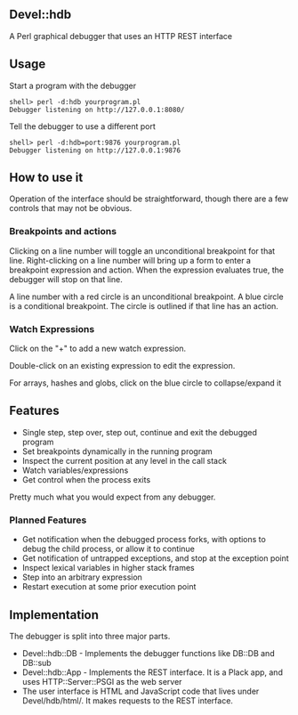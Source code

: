 ## Devel::hdb

A Perl graphical debugger that uses an HTTP REST interface

## Usage

Start a program with the debugger

    shell> perl -d:hdb yourprogram.pl
    Debugger listening on http://127.0.0.1:8080/

Tell the debugger to use a different port

    shell> perl -d:hdb=port:9876 yourprogram.pl
    Debugger listening on http://127.0.0.1:9876

## How to use it

Operation of the interface should be straightforward, though there are a few
controls that may not be obvious.

### Breakpoints and actions

Clicking on a line number will toggle an unconditional breakpoint for that line.
Right-clicking on a line number will bring up a form to enter a breakpoint
expression and action.  When the expression evaluates true, the debugger will
stop on that line.

A line number with a red circle is an unconditional breakpoint.  A blue circle
is a conditional breakpoint.  The circle is outlined if that line has an action.

### Watch Expressions

Click on the "+" to add a new watch expression.

Double-click on an existing expression to edit the expression.

For arrays, hashes and globs, click on the blue circle to collapse/expand it

## Features

* Single step, step over, step out, continue and exit the debugged program
* Set breakpoints dynamically in the running program
* Inspect the current position at any level in the call stack
* Watch variables/expressions
* Get control when the process exits

Pretty much what you would expect from any debugger.

### Planned Features

* Get notification when the debugged process forks, with options to debug the
    child process, or allow it to continue
* Get notification of untrapped exceptions, and stop at the exception point
* Inspect lexical variables in higher stack frames
* Step into an arbitrary expression
* Restart execution at some prior execution point

## Implementation

The debugger is split into three major parts.

* Devel::hdb::DB - Implements the debugger functions like DB::DB and DB::sub
* Devel::hdb::App - Implements the REST interface.  It is a Plack app, and uses
    HTTP::Server::PSGI as the web server
* The user interface is HTML and JavaScript code that lives under Devel/hdb/html/.
    It makes requests to the REST interface.
